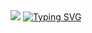 <img src="https://user-images.githubusercontent.com/73097560/115834477-dbab4500-a447-11eb-908a-139a6edaec5c.gif">
<a href="https://git.io/typing-svg"><img src="https://readme-typing-svg.herokuapp.com?font=Fira+Code&size=14&duration=8000&pause=1000&color=0EF71B&width=435&lines=Valentino+Martin" alt="Typing SVG" /></a>

